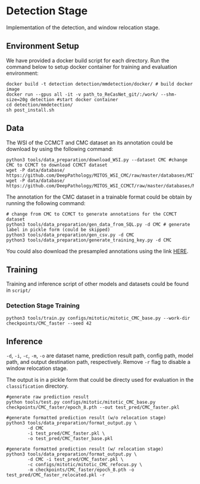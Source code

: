 # Detection Stage

Implementation of the detection, and window relocation stage.



## Environment Setup
We have provided a docker build script for each directory. Run the command below to setup docker container for training and evaluation environment:

```
docker build -t detection detection/mmdetection/docker/ # build docker image
docker run --gpus all -it -v path_to_ReCasNet_git/:/work/ --shm-size=20g detection #start docker container
cd detection/mmdetection/
sh post_install.sh
```

## Data 

The WSI of the CCMCT and CMC dataset an its annotation could be download by using the following command:
```
python3 tools/data_preparation/download_WSI.py --dataset CMC #change CMC to CCMCT to download CCMCT dataset
wget -P data/database/ https://github.com/DeepPathology/MITOS_WSI_CMC/raw/master/databases/MITOS_WSI_CMC_CODAEL_TR_ROI.sqlite
wget -P data/database/ https://github.com/DeepPathology/MITOS_WSI_CCMCT/raw/master/databases/MITOS_WSI_CCMCT_ODAEL.sqlite
```

The annotation for the CMC dataset in a trainable format could be obtain by running the following command:

```
# change from CMC to CCMCT to generate annotations for the CCMCT dataset
python3 tools/data_preparation/gen_data_from_SQL.py -d CMC # generate label in pickle form (could be skipped)
python3 tools/data_preparation/gen_csv.py -d CMC
python3 tools/data_preparation/generate_training_key.py -d CMC
```

You could also download the presampled annotations using the link  <a href="https://chula-my.sharepoint.com/:f:/g/personal/6372025021_student_chula_ac_th/Erzru8nxgjlPji4-Q6BpCkoBETUEx0_e9BA_cjaU-XWpgw?e=pAtdDi" title="">HERE</a>.


## Training

Training and inference script of other models and datasets could be found in `script/`

### Detection Stage Training

```
python3 tools/train.py configs/mitotic/mitotic_CMC_base.py --work-dir checkpoints/CMC_faster --seed 42
```

## Inference

`-d`, `-i`, `-c`, `-m`, `-o` are dataset name, prediction result path, config path, model path, and output destination path, respectively. Remove `-r` flag to disable a window relocation stage. 

The output is in a pickle form that could be directy used for evaluation in the `classification` directory.

```
#generate raw prediction result
python tools/test.py configs/mitotic/mitotic_CMC_base.py checkpoints/CMC_faster/epoch_8.pth --out test_pred/CMC_faster.pkl

#generate formatted prediction result (w/o relocation stage)
python3 tools/data_preparation/format_output.py \
        -d CMC 
        -i test_pred/CMC_faster.pkl \
        -o test_pred/CMC_faster_base.pkl 

#generate formatted prediction result (w/ relocation stage)
python3 tools/data_preparation/format_output.py \
        -d CMC -i test_pred/CMC_faster.pkl \
        -c configs/mitotic/mitotic_CMC_refocus.py \
        -m checkpoints/CMC_faster/epoch_8.pth -o test_pred/CMC_faster_relocated.pkl -r

```

